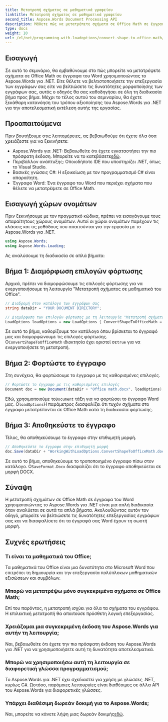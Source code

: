 ```yaml
---
title: Μετατροπή σχήματος σε μαθηματικά γραφείου
linktitle: Μετατροπή σχήματος σε μαθηματικά γραφείου
second_title: Aspose.Words Document Processing API
description: Μάθετε πώς να μετατρέπετε σχήματα σε Office Math σε έγγραφα του Word χρησιμοποιώντας το Aspose.Words για .NET με τον οδηγό μας. Βελτιώστε τη μορφοποίηση του εγγράφου σας χωρίς κόπο.
type: docs
weight: 10
url: /el/net/programming-with-loadoptions/convert-shape-to-office-math/
---
```

## Εισαγωγή

Σε αυτό το σεμινάριο, θα εμβαθύνουμε στο πώς μπορείτε να μετατρέψετε σχήματα σε Office Math σε έγγραφα του Word χρησιμοποιώντας το Aspose.Words για .NET. Είτε θέλετε να βελτιστοποιήσετε την επεξεργασία των εγγράφων σας είτε να βελτιώσετε τις δυνατότητες μορφοποίησης των εγγράφων σας, αυτός ο οδηγός θα σας καθοδηγήσει σε όλη τη διαδικασία βήμα προς βήμα. Μέχρι το τέλος αυτού του σεμιναρίου, θα έχετε ξεκάθαρη κατανόηση του τρόπου αξιοποίησης του Aspose.Words για .NET για την αποτελεσματική εκτέλεση αυτής της εργασίας.

## Προαπαιτούμενα

Πριν βουτήξουμε στις λεπτομέρειες, ας βεβαιωθούμε ότι έχετε όλα όσα χρειάζεστε για να ξεκινήσετε:

- Aspose.Words για .NET: Βεβαιωθείτε ότι έχετε εγκαταστήσει την πιο πρόσφατη έκδοση. Μπορείτε να το κατεβάσετε[εδώ](https://releases.aspose.com/words/net/).
- Περιβάλλον ανάπτυξης: Οποιοδήποτε IDE που υποστηρίζει .NET, όπως το Visual Studio.
- Βασικές γνώσεις C#: Η εξοικείωση με τον προγραμματισμό C# είναι απαραίτητη.
- Έγγραφο Word: Ένα έγγραφο του Word που περιέχει σχήματα που θέλετε να μετατρέψετε σε Office Math.

## Εισαγωγή χώρων ονομάτων

Πριν ξεκινήσουμε με τον πραγματικό κώδικα, πρέπει να εισαγάγουμε τους απαραίτητους χώρους ονομάτων. Αυτοί οι χώροι ονομάτων παρέχουν τις κλάσεις και τις μεθόδους που απαιτούνται για την εργασία με το Aspose.Words για .NET.

```csharp
using Aspose.Words;
using Aspose.Words.Loading;
```

Ας αναλύσουμε τη διαδικασία σε απλά βήματα:

## Βήμα 1: Διαμόρφωση επιλογών φόρτωσης

Αρχικά, πρέπει να διαμορφώσουμε τις επιλογές φόρτωσης για να ενεργοποιήσουμε τη λειτουργία "Μετατροπή σχήματος σε μαθηματικά του Office".

```csharp
// Διαδρομή στον κατάλογο των εγγράφων σας
string dataDir = "YOUR DOCUMENT DIRECTORY";

// Διαμόρφωση των επιλογών φόρτωσης με τη λειτουργία "Μετατροπή σχήματος σε μαθηματικά του Office".
LoadOptions loadOptions = new LoadOptions { ConvertShapeToOfficeMath = true };
```

 Σε αυτό το βήμα, καθορίζουμε τον κατάλογο όπου βρίσκεται το έγγραφό μας και διαμορφώνουμε τις επιλογές φόρτωσης. Ο`ConvertShapeToOfficeMath` ιδιοκτησία έχει οριστεί σε`true` για να ενεργοποιήσετε τη μετατροπή.

## Βήμα 2: Φορτώστε το έγγραφο

Στη συνέχεια, θα φορτώσουμε το έγγραφο με τις καθορισμένες επιλογές.

```csharp
// Φορτώστε το έγγραφο με τις καθορισμένες επιλογές
Document doc = new Document(dataDir + "Office math.docx", loadOptions);
```

 Εδώ, χρησιμοποιούμε το`Document` τάξη για να φορτώσει το έγγραφο Word μας. Ο`loadOptions`Η παράμετρος διασφαλίζει ότι τυχόν σχήματα στο έγγραφο μετατρέπονται σε Office Math κατά τη διαδικασία φόρτωσης.

## Βήμα 3: Αποθηκεύστε το έγγραφο

Τέλος, θα αποθηκεύσουμε το έγγραφο στην επιθυμητή μορφή.

```csharp
// Αποθηκεύστε το έγγραφο στην επιθυμητή μορφή
doc.Save(dataDir + "WorkingWithLoadOptions.ConvertShapeToOfficeMath.docx", SaveFormat.Docx);
```

 Σε αυτό το βήμα, αποθηκεύουμε το τροποποιημένο έγγραφο πίσω στον κατάλογο. Ο`SaveFormat.Docx` διασφαλίζει ότι το έγγραφο αποθηκεύεται σε μορφή DOCX.

## Σύναψη

Η μετατροπή σχημάτων σε Office Math σε έγγραφα του Word χρησιμοποιώντας το Aspose.Words για .NET είναι μια απλή διαδικασία όταν αναλύεται σε αυτά τα απλά βήματα. Ακολουθώντας αυτόν τον οδηγό, μπορείτε να βελτιώσετε τις δυνατότητες επεξεργασίας εγγράφων σας και να διασφαλίσετε ότι τα έγγραφά σας Word έχουν τη σωστή μορφή.

## Συχνές ερωτήσεις

### Τι είναι τα μαθηματικά του Office;  
Τα μαθηματικά του Office είναι μια δυνατότητα στο Microsoft Word που επιτρέπει τη δημιουργία και την επεξεργασία πολύπλοκων μαθηματικών εξισώσεων και συμβόλων.

### Μπορώ να μετατρέψω μόνο συγκεκριμένα σχήματα σε Office Math;  
Επί του παρόντος, η μετατροπή ισχύει για όλα τα σχήματα του εγγράφου. Η επιλεκτική μετατροπή θα απαιτούσε πρόσθετη λογική επεξεργασίας.

### Χρειάζομαι μια συγκεκριμένη έκδοση του Aspose.Words για αυτήν τη λειτουργία;  
Ναι, βεβαιωθείτε ότι έχετε την πιο πρόσφατη έκδοση του Aspose.Words για .NET για να χρησιμοποιήσετε αυτή τη δυνατότητα αποτελεσματικά.

### Μπορώ να χρησιμοποιήσω αυτή τη λειτουργία σε διαφορετική γλώσσα προγραμματισμού;  
Το Aspose.Words για .NET έχει σχεδιαστεί για χρήση με γλώσσες .NET, κυρίως C#. Ωστόσο, παρόμοιες λειτουργίες είναι διαθέσιμες σε άλλα API του Aspose.Words για διαφορετικές γλώσσες.

### Υπάρχει διαθέσιμη δωρεάν δοκιμή για το Aspose.Words;  
 Ναι, μπορείτε να κάνετε λήψη μιας δωρεάν δοκιμής[εδώ](https://releases.aspose.com/).

